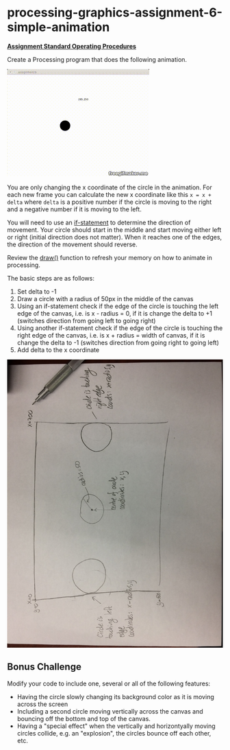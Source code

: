 # processing-graphics-assignment-6-simple-animation

**[Assignment Standard Operating Procedures](https://mariopineda.github.io/assignment-sops/)**

Create a Processing program that does the following animation. 

![Animation](images/animation.gif)

You are only changing the x coordinate of the circle in the animation. For each new frame you can calculate the new x coordinate like this ```x = x + delta``` where ```delta``` is a positive number if the circle is moving to the right and a negative number if it is moving to the left. 

You will need to use an [if-statement](https://processing.org/reference/if.html) to determine the direction of movement. Your circle should start in the middle and start moving either left or right (initial direction does not matter). When it reaches one of the edges, the direction of the movement should reverse.

Review the [draw()](https://processing.org/reference/draw_.html) function to refresh your memory on how to animate in processing.

The basic steps are as follows:

1. Set delta to -1
2. Draw a circle with a radius of 50px in the middle of the canvas
3. Using an if-statement check if the edge of the circle is touching the left edge of the canvas, i.e. is x - radius = 0, if it is change the delta to +1 (switches direction from going left to going right)
4. Using another if-statement check if the edge of the circle is touching the right edge of the canvas, i.e. is x + radius = width of canvas, if it is change the delta to -1 (switches direction from going right to going left)
5. Add delta to the x coordinate 

![Sketch](images/sketch.jpg)

## Bonus Challenge
Modify your code to include one, several or all of the following features:
- Having the circle slowly changing its background color as it is moving across the screen
- Including a second circle moving vertically across the canvas and bouncing off the bottom and top of the canvas.
- Having a "special effect" when the vertically and horizontyally moving circles collide, e.g. an "explosion", the circles bounce off each other, etc.
